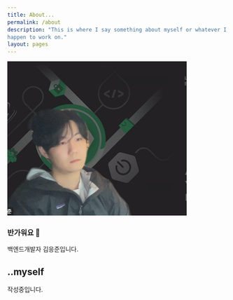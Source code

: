 ```yaml
---
title: About...
permalink: /about
description: "This is where I say something about myself or whatever I
happen to work on."
layout: pages
---
```


![author](/assets/images/author.png)

### 반가워요 🙋
백엔드개발자 김응준입니다.

## ..myself #
작성중입니다.
